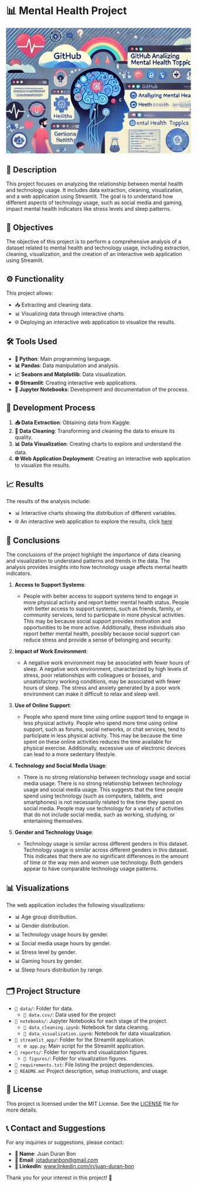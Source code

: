 # 📊 Mental Health Project

![Project Image](images/SM.png)

## 📝 Description
This project focuses on analyzing the relationship between mental health and technology usage. It includes data extraction, cleaning, visualization, and a web application using Streamlit. The goal is to understand how different aspects of technology usage, such as social media and gaming, impact mental health indicators like stress levels and sleep patterns.

## 🎯 Objectives
The objective of this project is to perform a comprehensive analysis of a dataset related to mental health and technology usage, including extraction, cleaning, visualization, and the creation of an interactive web application using Streamlit.

## ⚙️ Functionality
This project allows:
- 📥 Extracting and cleaning data.
- 📊 Visualizing data through interactive charts.
- 🌐 Deploying an interactive web application to visualize the results.

## 🛠️ Tools Used
- **🐍 Python**: Main programming language.
- **📊 Pandas**: Data manipulation and analysis.
- **📈 Seaborn and Matplotlib**: Data visualization.
- **🌐 Streamlit**: Creating interactive web applications.
- **📓 Jupyter Notebooks**: Development and documentation of the process.

## 🔄 Development Process
1. **📥 Data Extraction**: Obtaining data from Kaggle.
2. **🧹 Data Cleaning**: Transforming and cleaning the data to ensure its quality.
3. **📊 Data Visualization**: Creating charts to explore and understand the data.
4. **🌐 Web Application Deployment**: Creating an interactive web application to visualize the results.

## 📈 Results
The results of the analysis include:
- 📊 Interactive charts showing the distribution of different variables.
- 🌐 An interactive web application to explore the results, click [here](https://mental-health-project-kcuqkcenrfxnllzmfhrdot.streamlit.app)

## 🧠 Conclusions
The conclusions of the project highlight the importance of data cleaning and visualization to understand patterns and trends in the data. The analysis provides insights into how technology usage affects mental health indicators.

1. **Access to Support Systems**:
   - People with better access to support systems tend to engage in more physical activity and report better mental health status. People with better access to support systems, such as friends, family, or community services, tend to participate in more physical activities. This may be because social support provides motivation and opportunities to be more active. Additionally, these individuals also report better mental health, possibly because social support can reduce stress and provide a sense of belonging and security.

2. **Impact of Work Environment**:
   - A negative work environment may be associated with fewer hours of sleep. A negative work environment, characterized by high levels of stress, poor relationships with colleagues or bosses, and unsatisfactory working conditions, may be associated with fewer hours of sleep. The stress and anxiety generated by a poor work environment can make it difficult to relax and sleep well.

3. **Use of Online Support**:
   - People who spend more time using online support tend to engage in less physical activity. People who spend more time using online support, such as forums, social networks, or chat services, tend to participate in less physical activity. This may be because the time spent on these online activities reduces the time available for physical exercise. Additionally, excessive use of electronic devices can lead to a more sedentary lifestyle.

4. **Technology and Social Media Usage**:
   - There is no strong relationship between technology usage and social media usage. There is no strong relationship between technology usage and social media usage. This suggests that the time people spend using technology (such as computers, tablets, and smartphones) is not necessarily related to the time they spend on social media. People may use technology for a variety of activities that do not include social media, such as working, studying, or entertaining themselves.

5. **Gender and Technology Usage**:
   - Technology usage is similar across different genders in this dataset. Technology usage is similar across different genders in this dataset. This indicates that there are no significant differences in the amount of time or the way men and women use technology. Both genders appear to have comparable technology usage patterns.

## 📊 Visualizations
The web application includes the following visualizations:
- 📊 Age group distribution.
- 📊 Gender distribution.
- 📊 Technology usage hours by gender.
- 📊 Social media usage hours by gender.
- 📊 Stress level by gender.
- 📊 Gaming hours by gender.
- 📊 Sleep hours distribution by range.

## 🗂️ Project Structure
- `📁 data/`: Folder for data.
  - `📁 data.csv/`: Data used for the project
- `📁 notebooks/`: Jupyter Notebooks for each stage of the project.
  - `📓 data_cleaning.ipynb`: Notebook for data cleaning.
  - `📓 data_visualization.ipynb`: Notebook for data visualization.
- `📁 streamlit_app/`: Folder for the Streamlit application.
  - `🌐 app.py`: Main script for the Streamlit application.
- `📁 reports/`: Folder for reports and visualization figures.
  - `📁 figures/`: Folder for visualization figures.
- `📄 requirements.txt`: File listing the project dependencies.
- `📄 README.md`: Project description, setup instructions, and usage.

## 📄 License

This project is licensed under the MIT License. See the [LICENSE](LICENSE) file for more details.

## 📞 Contact and Suggestions
For any inquiries or suggestions, please contact:
- **👤 Name**: Juan Duran Bon
- **📧 Email**: jotaduranbon@gmail.com
- **🐙 LinkedIn**: www.linkedin.com/in/juan-duran-bon

Thank you for your interest in this project! 🙌

